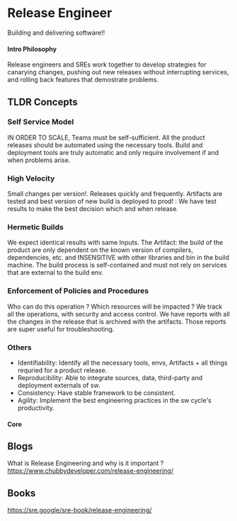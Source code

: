 # Release Engineer
Building and delivering software!!

#### Intro Philosophy
Release engineers and SREs work together to develop strategies for canarying changes, 
pushing out new releases without interrupting services, and rolling back features that demostrate problems.

## TLDR Concepts

### Self Service Model
IN ORDER TO SCALE, Teams must be self-sufficient.
All the product releases should be automated using the necessary tools.
Build and deployment tools are truly automatic and only require
involvement if and when problems arise.


### High Velocity
Small changes per version!.
Releases quickly and frequently.
Artifacts are tested and best version of new build is deployed to prod! :
We have test results to make the best decision which and when release. 


### Hermetic Builds
We expect identical results with same Inputs.
The Artifact: the build of the product are only dependent on the known
version of compilers, dependencies, etc.
and INSENSITIVE with other libraries and bin in the build machine.
The build process is self-contained and must not rely on services that are
external to the build env.

### Enforcement of Policies and Procedures
Who can do this operation ? Which resources will be impacted ? 
We track all the operations, with security and access control.
We have reports with all the changes in the release that is archived with the artifacts.
Those reports are super useful for troubleshooting.
 

### Others

* Identifiability: Identify all the necessary tools, envs, Artifacts + all things requried for a product release.
* Reproducibility: Able to integrate sources, data, third-party and deployment externals of sw.
* Consistency: Have stable framework to be consistent.
* Agility: Implement the best engineering practices in the sw cycle's productivity.


#### Core 

## Blogs


What is Release Engineering and why is it important ?
<br>
https://www.chubbydeveloper.com/release-engineering/


## Books

https://sre.google/sre-book/release-engineering/

